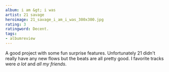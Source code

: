 ```yaml
---
album: i am &gt; i was
artist: 21 savage
heroimage: 21_savage_i_am_i_was_300x300.jpg
rating: 3
ratingword: Decent.
tags:
- albumreview
---
```

A good project with some fun surprise features. Unfortunately 21 didn't really
have any new flows but the beats are all pretty good. I favorite tracks were _a
lot_ and _all my friends_.
